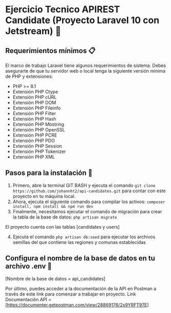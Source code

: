 # Ejercicio Tecnico APIREST Candidate (Proyecto Laravel 10 con Jetstream) 🚀

## Requerimientos mínimos 📋

El marco de trabajo Laravel tiene algunos requerimientos de sistema. Debes asegurarte de que tu servidor web o local tenga la siguiente versión mínima de PHP y extensiones:

-   PHP >= 8.1
-   Extensión PHP Ctype
-   Extensión PHP cURL
-   Extensión PHP DOM
-   Extensión PHP Fileinfo
-   Extensión PHP Filter
-   Extensión PHP Hash
-   Extensión PHP Mbstring
-   Extensión PHP OpenSSL
-   Extensión PHP PCRE
-   Extensión PHP PDO
-   Extensión PHP Session
-   Extensión PHP Tokenizer
-   Extensión PHP XML

## Pasos para la instalación 🔧

1. Primero, abre la terminal GIT BASH y ejecuta el comando `git clone https://github.com/johannht2/api-candidates.git` para contar con este proyecto en tu máquina local.
2. Ahora, ejecuta el siguiente comando para compilar los activos: `composer install, npm install && npm run dev`
3. Finalmente, necesitamos ejecutar el comando de migración para crear la tabla de la base de datos: `php artisan migrate`

El proyecto cuenta con las tablas [candidates y users]

4. Ejecuta el comando `php artisan db:seed` para ejecutar los archivos semillas del que contiene las regiones y comunas establecidas

## Configura el nombre de la base de datos en tu archivo .env 🔑

[Nombre de la base de datos = api_candidates]

Por último, puedes acceder a la documentación de la API en Postman a través de este link para comenzar a trabajar en proyecto.
Link Documentación API = [https://documenter.getpostman.com/view/28869176/2s9YRFT97E]
